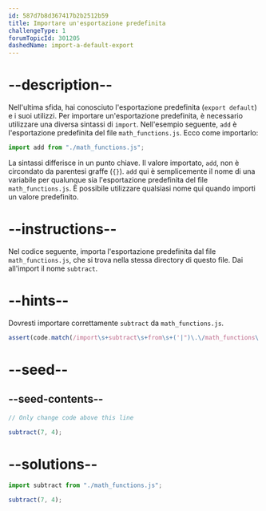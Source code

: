 ```yaml
---
id: 587d7b8d367417b2b2512b59
title: Importare un'esportazione predefinita
challengeType: 1
forumTopicId: 301205
dashedName: import-a-default-export
---
```


# --description--

Nell'ultima sfida, hai conosciuto l'esportazione predefinita (`export default`) e i suoi utilizzi. Per importare un'esportazione predefinita, è necessario utilizzare una diversa sintassi di `import`. Nell'esempio seguente, `add` è l'esportazione predefinita del file `math_functions.js`. Ecco come importarlo:

```js
import add from "./math_functions.js";
```

La sintassi differisce in un punto chiave. Il valore importato, `add`, non è circondato da parentesi graffe (`{}`). `add` qui è semplicemente il nome di una variabile per qualunque sia l'esportazione predefinita del file `math_functions.js`. È possibile utilizzare qualsiasi nome qui quando importi un valore predefinito.

# --instructions--

Nel codice seguente, importa l'esportazione predefinita dal file `math_functions.js`, che si trova nella stessa directory di questo file. Dai all'import il nome `subtract`.

# --hints--

Dovresti importare correttamente `subtract` da `math_functions.js`.

```js
assert(code.match(/import\s+subtract\s+from\s+('|")\.\/math_functions\.js\1/g));
```

# --seed--

## --seed-contents--

```js
// Only change code above this line

subtract(7, 4);
```

# --solutions--

```js
import subtract from "./math_functions.js";

subtract(7, 4);
```
